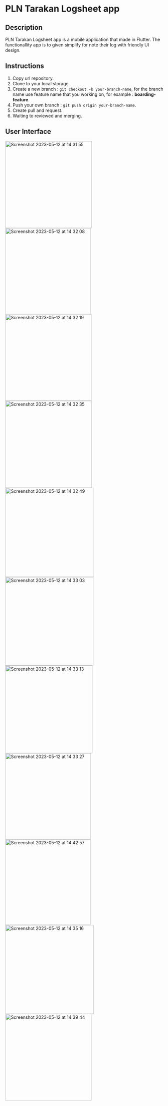 # PLN Tarakan Logsheet app
## Description
PLN Tarakan Logsheet app is a mobile application that made in Flutter. The functionallity app is to given simplify for note their log with friendly UI design.

## Instructions
1. Copy url repository.
2. Clone to your local storage.
3. Create a new branch : `git checkout -b your-branch-name`, for the branch name use feature name that you working on, for example : **boarding-feature**.
4. Push your own branch : `git push origin your-branch-name`.
5. Create pull and request.
6. Waiting to reviewed and merging.

## User Interface

<img width="276" alt="Screenshot 2023-05-12 at 14 31 55" src="https://github.com/ikhsanhmr/logsheet-mobile/assets/93713501/470be8a4-dc21-42b4-9622-1c1200ff687c">

<img width="273" alt="Screenshot 2023-05-12 at 14 32 08" src="https://github.com/ikhsanhmr/logsheet-mobile/assets/93713501/8370d7b7-1606-45b1-ac99-478848ee648f">

<img width="275" alt="Screenshot 2023-05-12 at 14 32 19" src="https://github.com/ikhsanhmr/logsheet-mobile/assets/93713501/0642d962-3752-49cf-96eb-5335266423b5">

<img width="276" alt="Screenshot 2023-05-12 at 14 32 35" src="https://github.com/ikhsanhmr/logsheet-mobile/assets/93713501/f1babb23-586c-4999-b8da-b97219b479b7">

<img width="283" alt="Screenshot 2023-05-12 at 14 32 49" src="https://github.com/ikhsanhmr/logsheet-mobile/assets/93713501/86d5cd26-4a35-4cef-9490-c1ea2cb49ca9">

<img width="281" alt="Screenshot 2023-05-12 at 14 33 03" src="https://github.com/ikhsanhmr/logsheet-mobile/assets/93713501/da9af14f-ed10-4eed-b194-09c0d1dcda01">

<img width="278" alt="Screenshot 2023-05-12 at 14 33 13" src="https://github.com/ikhsanhmr/logsheet-mobile/assets/93713501/a947d4c5-be70-406c-a5cd-6e8d847f8fe6">

<img width="273" alt="Screenshot 2023-05-12 at 14 33 27" src="https://github.com/ikhsanhmr/logsheet-mobile/assets/93713501/a1a22118-4917-4d67-ab24-883cb4b6a1b8">

<img width="272" alt="Screenshot 2023-05-12 at 14 42 57" src="https://github.com/ikhsanhmr/logsheet-mobile/assets/93713501/c274579b-5ae1-4cf2-8e78-200e6083e6d5">

<img width="282" alt="Screenshot 2023-05-12 at 14 35 16" src="https://github.com/ikhsanhmr/logsheet-mobile/assets/93713501/8f53c361-7808-42e7-a81e-4cea03702815">

<img width="275" alt="Screenshot 2023-05-12 at 14 39 44" src="https://github.com/ikhsanhmr/logsheet-mobile/assets/93713501/fe4e6adb-9066-4eb0-9e8b-921c058acd59">

